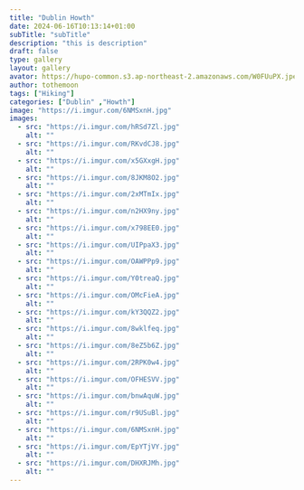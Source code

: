 ```yaml
---
title: "Dublin Howth"
date: 2024-06-16T10:13:14+01:00
subTitle: "subTitle"
description: "this is description"
draft: false
type: gallery
layout: gallery
avator: https://hupo-common.s3.ap-northeast-2.amazonaws.com/W0FUuPX.jpeg
author: tothemoon
tags: ["Hiking"]
categories: ["Dublin" ,"Howth"]
image: "https://i.imgur.com/6NMSxnH.jpg"
images:
  - src: "https://i.imgur.com/hRSd7Zl.jpg"
    alt: ""
  - src: "https://i.imgur.com/RKvdCJ8.jpg"
    alt: "" 
  - src: "https://i.imgur.com/x5GXxgH.jpg"
    alt: "" 
  - src: "https://i.imgur.com/8JKM8O2.jpg"
    alt: ""          
  - src: "https://i.imgur.com/2xMTmIx.jpg"
    alt: ""
  - src: "https://i.imgur.com/n2HX9ny.jpg"
    alt: ""
  - src: "https://i.imgur.com/x798EE0.jpg"
    alt: ""
  - src: "https://i.imgur.com/UIPpaX3.jpg"
    alt: ""
  - src: "https://i.imgur.com/OAWPPp9.jpg"
    alt: ""
  - src: "https://i.imgur.com/Y0treaQ.jpg"
    alt: ""
  - src: "https://i.imgur.com/OMcFieA.jpg"
    alt: ""
  - src: "https://i.imgur.com/kY3QQZ2.jpg"
    alt: ""
  - src: "https://i.imgur.com/8wklfeq.jpg"
    alt: ""
  - src: "https://i.imgur.com/8eZ5b6Z.jpg"
    alt: ""
  - src: "https://i.imgur.com/2RPK0w4.jpg"
    alt: ""
  - src: "https://i.imgur.com/OFHESVV.jpg"
    alt: ""
  - src: "https://i.imgur.com/bnwAquW.jpg"
    alt: ""
  - src: "https://i.imgur.com/r9USuBl.jpg"
    alt: ""
  - src: "https://i.imgur.com/6NMSxnH.jpg"
    alt: ""
  - src: "https://i.imgur.com/EpYTjVY.jpg"
    alt: ""
  - src: "https://i.imgur.com/DHXRJMh.jpg"
    alt: ""
---
```


